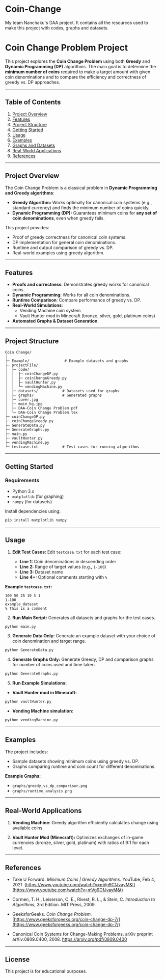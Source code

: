 # Coin-Change
My team Nanchaku's DAA project. It contains all the resources used to make this project with codes, graphs and datasets.
# Coin Change Problem Project

This project explores the **Coin Change Problem** using both **Greedy** and **Dynamic Programming (DP)** algorithms. The main goal is to determine the **minimum number of coins** required to make a target amount with given coin denominations and to compare the efficiency and correctness of greedy vs. DP approaches.

---

## Table of Contents
1. [Project Overview](#project-overview)
2. [Features](#features)
3. [Project Structure](#project-structure)
4. [Getting Started](#getting-started)
5. [Usage](#usage)
6. [Examples](#examples)
7. [Graphs and Datasets](#graphs-and-datasets)
8. [Real-World Applications](#real-world-applications)
9. [References](#references)

---

## Project Overview
The Coin Change Problem is a classical problem in **Dynamic Programming and Greedy algorithms**:

- **Greedy Algorithm:** Works optimally for canonical coin systems (e.g., standard currency) and finds the minimum number of coins quickly.  
- **Dynamic Programming (DP):** Guarantees minimum coins for **any set of coin denominations**, even when greedy fails.  

This project provides:
- Proof of greedy correctness for canonical coin systems.
- DP implementation for general coin denominations.
- Runtime and output comparison of greedy vs. DP.
- Real-world examples using greedy algorithm.

---

## Features
- **Proofs and correctness**: Demonstrates greedy works for canonical coins.  
- **Dynamic Programming**: Works for all coin denominations.  
- **Runtime Comparison**: Compare performance of greedy vs. DP.  
- **Real-World Simulations**:  
  - Vending Machine coin system  
  - Vault Hunter mod in Minecraft (bronze, silver, gold, platinum coins)  
- **Automated Graphs & Dataset Generation**.

---

## Project Structure

```
Coin Change/
│
├─ Example/                # Example datasets and graphs
├─ projectFile/
│  ├─ code/
│  │  ├─ coinChangeDP.py
│  │  ├─ coinChangeGreedy.py
│  │  ├─ vaultHunter.py
│  │  └─ vendingMachine.py
│  ├─ datasets/           # Datasets used for graphs
│  ├─ graphs/             # Generated graphs
│  ├─ cover.jpg
│  ├─ main_bg.jpg
│  ├─ DAA-Coin Change Problem.pdf
│  └─ DAA-Coin Change Problem.tex
├─ coinChangeDP.py
├─ coinChangeGreedy.py
├─ GenerateData.py
├─ GenerateGraphs.py
├─ main.py
├─ vaultHunter.py
├─ vendingMachine.py
└─ testcase.txt           # Test cases for running algorithms
```

---

## Getting Started

### Requirements

* Python 3.x
* `matplotlib` (for graphing)
* `numpy` (for datasets)

Install dependencies using:

```bash
pip install matplotlib numpy
```

---

## Usage

1. **Edit Test Cases:**
   Edit `testcase.txt` for each test case:

   * **Line 1:** Coin denominations in descending order
   * **Line 2:** Range of target values (e.g., `1-100`)
   * **Line 3:** Dataset name
   * **Line 4+:** Optional comments starting with `%`

**Example `testcase.txt`:**

```
100 50 25 10 5 1
1-100
example_dataset
% This is a comment
```

2. **Run Main Script:**
   Generates all datasets and graphs for the test cases.

```bash
python main.py
```

3. **Generate Data Only:**
Generate an example dataset with your choice of coin denomination and target range. 
```bash
python GenerateData.py
```

4. **Generate Graphs Only:**
Generate Greedy, DP and comparison graphs for number of coins used and time taken.
```bash
python GenerateGraphs.py
```

5. **Run Example Simulations:**

* **Vault Hunter mod in Minecraft:**

```bash
python vaultHunter.py
```

* **Vending Machine simulation:**

```bash
python vendingMachine.py
```

---

## Examples

The project includes:

* Sample datasets showing minimum coins using greedy vs. DP.
* Graphs comparing runtime and coin count for different denominations.

**Example Graphs:**

* `graphs/greedy_vs_dp_comparison.png`
* `graphs/runtime_analysis.png`

---

## Real-World Applications

1. **Vending Machine:**
   Greedy algorithm efficiently calculates change using available coins.

2. **Vault Hunter Mod (Minecraft):**
   Optimizes exchanges of in-game currencies (bronze, silver, gold, platinum) with ratios of 9:1 for each level.

---

## References

* Take U Forward.
  *Minimum Coins | Greedy Algorithms.* YouTube, Feb 4, 2021.
  [https://www.youtube.com/watch?v=mVg9CfJvayM&t](https://www.youtube.com/watch?v=mVg9CfJvayM&t)

* Cormen, T. H., Leiserson, C. E., Rivest, R. L., & Stein, C.
  *Introduction to Algorithms*, 3rd Edition. MIT Press, 2009.

* GeeksforGeeks.
  *Coin Change Problem.*
  [https://www.geeksforgeeks.org/coin-change-dp-7/](https://www.geeksforgeeks.org/coin-change-dp-7/)

* Canonical Coin Systems for Change-Making Problems. arXiv preprint arXiv:0809.0400, 2008.
  https://arxiv.org/pdf/0809.0400

---

## License

This project is for educational purposes.
